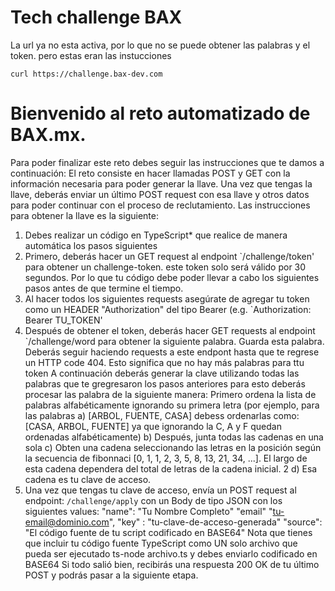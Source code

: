 # Tech challenge BAX

La url ya no esta activa, por lo que no se puede obtener las palabras y el token.
pero estas eran las instucciones

```shell
curl https://challenge.bax-dev.com
```

# Bienvenido al reto automatizado de BAX.mx.
Para poder finalizar este reto debes seguir las instrucciones que te damos a continuación:
El reto consiste en hacer llamadas POST y GET con la información necesaria para poder generar la llave. Una vez que tengas la llave, deberás enviar un último POST request con esa llave y otros datos para poder
continuar con el proceso de reclutamiento.
Las instrucciones para obtener la llave es la siguiente:

1. Debes realizar un código en TypeScript* que realice de manera automática los pasos siguientes
2. Primero, deberás hacer un GET request al endpoint `/challenge/token' para obtener un challenge-token.
este token solo será válido por 30 segundos. Por lo que tu código debe poder llevar a cabo los siguientes
pasos antes de que termine el tiempo.
4. Al hacer todos los siguientes requests asegúrate de agregar tu token como un HEADER "Authorization"
del tipo Bearer (e.g. `Authorization: Bearer TU_TOKEN'
3. Después de obtener el token, deberás hacer GET requests al endpoint `/challenge/word para obtener
la siguiente palabra. Guarda esta palabra. Deberás seguir haciendo requests a este endpont hasta que te regrese un
HTTP code 404. Esto significa que no hay más palabras para ttu token
A continuación deberás generar la clave utilizando todas las palabras que te gregresaron los pasos anteriores
para esto deberás procesar las palabra de la siguiente manera:
Primero ordena la lista de palabras alfabéticamente ignorando su primera letra (por ejemplo, para las palabras
a)
[ARBOL, FUENTE, CASA] debess ordenarlas como: [CASA, ARBOL, FUENTE] ya que ignorando la C, A y F quedan ordenadas
alfabéticamente)
b) Después, junta todas las cadenas en una sola
c) Obten una cadena seleccionando las letras en la posición según la secuencia de fibonnaci
[0, 1, 1, 2, 3, 5, 8, 13, 21, 34, ...]. El largo de esta cadena dependera del total de letras de la cadena inicial.
2
d) Esa cadena es tu clave de acceso.
5. Una vez que tengas tu clave de acceso, envía un POST request al endpoint: `/challenge/apply` con un Body de tipo JSON
con los siguientes values:
"name": "Tu Nombre Completo"
"email"
"tu-email@dominio.com",
"key" : "tu-clave-de-acceso-generada"
"source": "El código fuente de tu script codificado en BASE64"
Nota que tienes que incluir tu código fuente TypeScript como UN solo archivo que pueda ser ejecutado ts-node archivo.ts
y debes enviarlo codificado en BASE64
Si todo salió bien, recibirás una respuesta 200 OK de tu último POST y podrás pasar a la siguiente etapa.